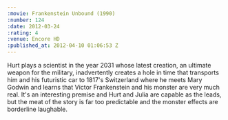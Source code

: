 ```yaml
--- 
:movie: Frankenstein Unbound (1990)
:number: 124
:date: 2012-03-24
:rating: 4
:venue: Encore HD
:published_at: 2012-04-10 01:06:53 Z
---
```

Hurt plays a scientist in the year 2031 whose latest creation, an ultimate weapon for the military, inadvertently creates a hole in time that transports him and his futuristic car to 1817's Switzerland where he meets Mary Godwin and learns that Victor Frankenstein and his monster are very much real. It's an interesting premise and Hurt and Julia are capable as the leads, but the meat of the story is far too predictable and the monster effects are borderline laughable. 
